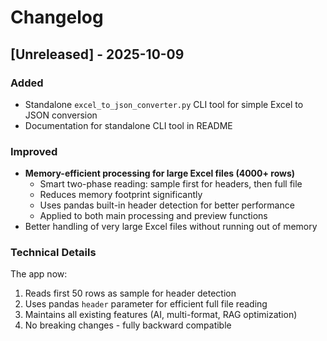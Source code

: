 # Changelog

## [Unreleased] - 2025-10-09

### Added
- Standalone `excel_to_json_converter.py` CLI tool for simple Excel to JSON conversion
- Documentation for standalone CLI tool in README

### Improved
- **Memory-efficient processing for large Excel files (4000+ rows)**
  - Smart two-phase reading: sample first for headers, then full file
  - Reduces memory footprint significantly
  - Uses pandas built-in header detection for better performance
  - Applied to both main processing and preview functions
- Better handling of very large Excel files without running out of memory

### Technical Details
The app now:
1. Reads first 50 rows as sample for header detection
2. Uses pandas `header` parameter for efficient full file reading
3. Maintains all existing features (AI, multi-format, RAG optimization)
4. No breaking changes - fully backward compatible
